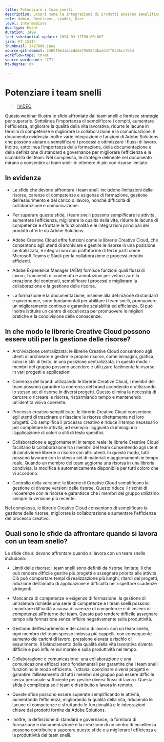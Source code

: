 ```yaml
---
title: Potenziare i team snelli
description: Scopri come le integrazioni di prodotti possono semplificare la gestione dei flussi di lavoro digitali, migliorare la collaborazione tra team, garantire di avere un team efficace e scalare i processi aziendali.
role: Admin, Developer, Leader, User
level: Intermediate
doc-type: Event
duration: 2499
last-substantial-update: 2024-03-11T00:00:00Z
jira: KT-15114
thumbnail: 3427800.jpeg
source-git-commit: 2489f9e31da2de8e7955843baed3ff05d5cc7b64
workflow-type: tm+mt
source-wordcount: '771'
ht-degree: 0%

---
```



# Potenziare i team snelli

>[!VIDEO](https://video.tv.adobe.com/v/3427800/?learn=on)

Questo webinar illustra le sfide affrontate dai team snelli e fornisce strategie per superarle. Sottolinea l&#39;importanza di semplificare i compiti, aumentare l&#39;efficienza, migliorare la qualità della vita lavorativa, ridurre le lacune in termini di competenze e migliorare la collaborazione e la comunicazione. Il documento evidenzia inoltre varie integrazioni e funzioni di Adobe Solutions che possono aiutare a semplificare i processi e ottimizzare i flussi di lavoro. Inoltre, sottolinea l’importanza della formazione, della documentazione e della definizione di standard e governance per migliorare l’efficienza e la scalabilità del team. Nel complesso, le strategie delineate nel documento mirano a consentire ai team snelli di ottenere di più con risorse limitate.

## In evidenza

* Le sfide che devono affrontare i team snelli includono limitazioni delle risorse, carenze di competenze e esigenze di formazione, gestione dell&#39;esaurimento e del carico di lavoro, nonché difficoltà di collaborazione e comunicazione.

* Per superare queste sfide, i team snelli possono semplificare le attività, aumentare l’efficienza, migliorare la qualità della vita, ridurre le lacune di competenze e sfruttare le funzionalità e le integrazioni principali dei prodotti offerte da Adobe Solutions.

* Adobe Creative Cloud offre funzioni come le librerie Creative Cloud, che consentono agli utenti di archiviare e gestire le risorse in una posizione centralizzata, e integrazioni con piattaforme di terze parti come Microsoft Teams e Slack per la collaborazione e processi creativi efficienti.

* Adobe Experience Manager (AEM) fornisce funzioni quali flussi di lavoro, frammenti di contenuto e annotazioni per velocizzare la creazione dei contenuti, semplificare i processi e migliorare la collaborazione e la gestione delle risorse.

* La formazione e la documentazione, insieme alla definizione di standard e governance, sono fondamentali per abilitare i team snelli, promuovere un miglioramento continuo e garantire scalabilità ed efficienza. Si può inoltre istituire un centro di eccellenza per promuovere le migliori pratiche e la condivisione delle conoscenze.

## In che modo le librerie Creative Cloud possono essere utili per la gestione delle risorse?

* Archiviazione centralizzata: le librerie Creative Cloud consentono agli utenti di archiviare e gestire le proprie risorse, come immagini, grafica, colori e stili di testo, in una posizione centralizzata. In questo modo i membri del gruppo possono accedere e utilizzare facilmente le risorse in vari progetti e applicazioni.

* Coerenza del brand: utilizzando le librerie Creative Cloud, i membri del team possono garantire la coerenza del brand accedendo e utilizzando lo stesso set di risorse in diversi progetti. Questo elimina la necessità di cercare o ricreare le risorse, risparmiando tempo e mantenendo un’identità visiva coerente.

* Processo creativo semplificato: le librerie Creative Cloud consentono agli utenti di trascinare e rilasciare le risorse direttamente nei loro progetti. Ciò semplifica il processo creativo e riduce il tempo necessario per completare le attività, ad esempio l’aggiunta di immagini o l’applicazione di colori o stili di testo specifici.

* Collaborazione e aggiornamenti in tempo reale: le librerie Creative Cloud facilitano la collaborazione tra i membri del team consentendo agli utenti di condividere librerie o risorse con altri utenti. In questo modo, tutti possono lavorare con lo stesso set di materiali e aggiornamenti in tempo reale. Quando un membro del team aggiorna una risorsa in una libreria condivisa, la modifica è automaticamente disponibile per tutti coloro che vi accedono.

* Controllo della versione: le librerie di Creative Cloud semplificano la gestione di diverse versioni delle risorse. Questo riduce il rischio di incoerenze con le risorse e garantisce che i membri del gruppo utilizzino sempre la versione più recente.

Nel complesso, le librerie Creative Cloud consentono di semplificare la gestione delle risorse, migliorare la collaborazione e aumentare l&#39;efficienza del processo creativo.

## Quali sono le sfide da affrontare quando si lavora con un team snello?

Le sfide che si devono affrontare quando si lavora con un team snello includono:

* Limiti delle risorse: i team snelli sono definiti da risorse limitate, il che può rendere difficile gestire più progetti e assegnare priorità alle attività. Ciò può comportare tempi di realizzazione più lunghi, ritardi dei progetti, riduzione dell’ambito di applicazione e difficoltà nel rispettare scadenze stringenti.

* Mancanza di competenze e esigenze di formazione: la gestione di un’azienda richiede una serie di competenze e i team snelli possono incontrare difficoltà a causa di carenze di competenze e di insiemi di competenze all’interno del team. Questo può rendere difficile assegnare tempo alla formazione senza influire negativamente sulla produttività.

* Gestione dell’esaurimento e del carico di lavoro: con un team snello, ogni membro del team spesso indossa più cappelli, con conseguente aumento dei carichi di lavoro, pressione elevata e rischio di esaurimento. Il bilanciamento della qualità della vita lavorativa diventa difficile e può influire sul morale e sulla produttività nel tempo.

* Collaborazione e comunicazione: una collaborazione e una comunicazione efficaci sono fondamentali per garantire che i team snelli funzionino in modo efficiente. Tuttavia, coordinare diversi progetti e garantire l’allineamento di tutti i membri del gruppo può essere difficile senza personale sufficiente per gestire diversi flussi di lavoro. Questa sfida è complicata se il team è distribuito o lavora in remoto.

* Queste sfide possono essere superate semplificando le attività, aumentando l’efficienza, migliorando la qualità della vita, riducendo le lacune di competenze e sfruttando le funzionalità e le integrazioni chiave dei prodotti fornite da Adobe Solutions.

* Inoltre, la definizione di standard e governance, la fornitura di formazione e documentazione e la creazione di un centro di eccellenza possono contribuire a superare queste sfide e a migliorare l’efficienza e la produttività dei team snelli.